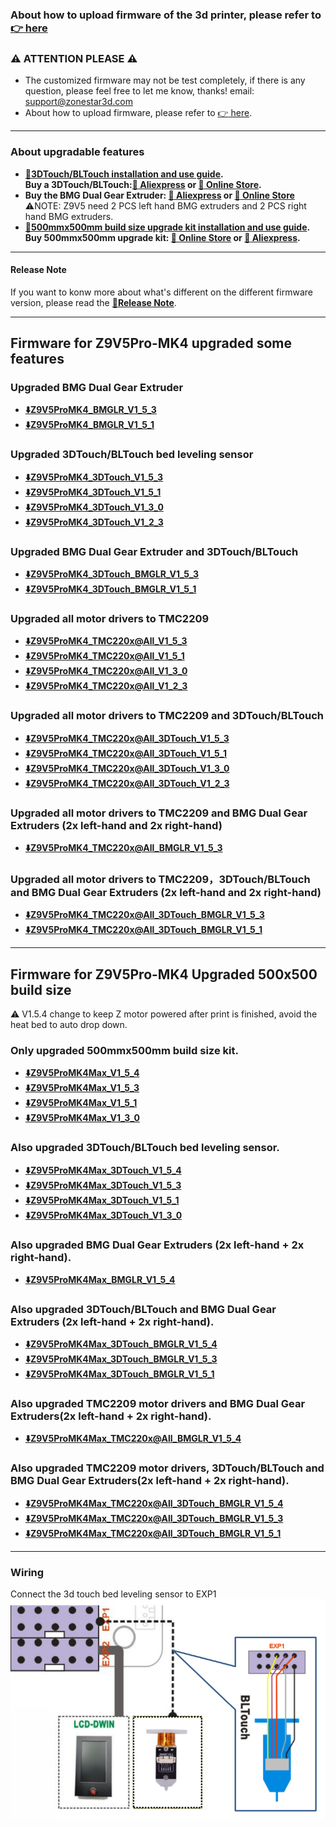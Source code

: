 ### About how to upload firmware of the 3d printer, please refer to [:point_right: here](https://github.com/ZONESTAR3D/Firmware/tree/master/Z9/Z9V5/bin#how-to-upload-firmware-to-z9v5pro)

### :warning: ATTENTION PLEASE :warning:
- The customized firmware may not be test completely, if there is any question, please feel free to let me know, thanks! email: support@zonestar3d.com
- About how to upload firmware, please refer to [:point_right: here][Upload_Guide].

-----
### About upgradable features
- **[:book:3DTouch/BLTouch installation and use guide][3DTouch_Guide].**  
**Buy a 3DTouch/BLTouch:[:gift: Aliexpress][3DTouch_ALI] or [:gift: Online Store][3DTouch_SPY].**    
- **Buy the BMG Dual Gear Extruder: [:gift: Aliexpress][BMG_ALI] or [:gift: Online Store][BMG_SPY]**    
:warning:NOTE: Z9V5 need 2 PCS left hand BMG extruders and 2 PCS right hand BMG extruders.
- **[:book:500mmx500mm build size upgrade kit installation and use guide][500x500Kit_Guide].**     
**Buy 500mmx500mm upgrade kit: [:gift: Online Store][UK_9V5_500_SPY] or [:gift: Aliexpress][UK_9V5_500_ALI].**     

-----
#### Release Note
If you want to konw more about what's different on the different firmware version, please read the [:book:**Release Note**](https://github.com/ZONESTAR3D/Firmware/tree/master/Z9/Z9V5/bin/Z9V5Pro-MK4/beta).

-----
## Firmware for Z9V5Pro-MK4 upgraded some features
### Upgraded BMG Dual Gear Extruder
- **[:arrow_down:Z9V5ProMK4_BMGLR_V1_5_3](./MK4/Z9V5ProMK4_BMGLR_V1_5_3.zip)**          
- **[:arrow_down:Z9V5ProMK4_BMGLR_V1_5_1](./MK4/Z9V5ProMK4_BMGLR_V1_5_1.zip)**          

### Upgraded 3DTouch/BLTouch bed leveling sensor
- **[:arrow_down:Z9V5ProMK4_3DTouch_V1_5_3](./MK4/Z9V5ProMK4_3DTouch_V1_5_3.zip)**
- **[:arrow_down:Z9V5ProMK4_3DTouch_V1_5_1](./MK4/Z9V5ProMK4_3DTouch_V1_5_1.zip)**
- **[:arrow_down:Z9V5ProMK4_3DTouch_V1_3_0](./MK4/Z9V5ProMK4_3DTouch_V1_3_0.zip)** 
- **[:arrow_down:Z9V5ProMK4_3DTouch_V1_2_3](./MK4/Z9V5ProMK4_3DTouch_V1_2_3.zip)**      

### Upgraded BMG Dual Gear Extruder and 3DTouch/BLTouch
- **[:arrow_down:Z9V5ProMK4_3DTouch_BMGLR_V1_5_3](./MK4/Z9V5ProMK4_3DTouch_BMGLR_V1_5_3.zip)**
- **[:arrow_down:Z9V5ProMK4_3DTouch_BMGLR_V1_5_1](./MK4/Z9V5ProMK4_3DTouch_BMGLR_V1_5_1.zip)**

### Upgraded all motor drivers to TMC2209
- **[:arrow_down:Z9V5ProMK4_TMC220x@All_V1_5_3](./MK4/Z9V5ProMK4_TMC220x@All_V1_5_3.zip)**
- **[:arrow_down:Z9V5ProMK4_TMC220x@All_V1_5_1](./MK4/Z9V5ProMK4_TMC220x@All_V1_5_1.zip)**
- **[:arrow_down:Z9V5ProMK4_TMC220x@All_V1_3_0](./MK4/Z9V5ProMK4_TMC220x@All_V1_3_0.zip)**
- **[:arrow_down:Z9V5ProMK4_TMC220x@All_V1_2_3](./MK4/Z9V5ProMK4_TMC220x@All_V1_2_3.zip)**

### Upgraded all motor drivers to TMC2209 and 3DTouch/BLTouch
- **[:arrow_down:Z9V5ProMK4_TMC220x@All_3DTouch_V1_5_3](./MK4/Z9V5ProMK4_TMC220x@All_3DTouch_V1_5_3.zip)**
- **[:arrow_down:Z9V5ProMK4_TMC220x@All_3DTouch_V1_5_1](./MK4/Z9V5ProMK4_TMC220x@All_3DTouch_V1_5_1.zip)**
- **[:arrow_down:Z9V5ProMK4_TMC220x@All_3DTouch_V1_3_0](./MK4/Z9V5ProMK4_TMC220x@All_3DTouch_V1_3_0.zip)**
- **[:arrow_down:Z9V5ProMK4_TMC220x@All_3DTouch_V1_2_3](./MK4/Z9V5ProMK4_TMC220x@All_3DTouch_V1_2_3.zip)**

### Upgraded all motor drivers to TMC2209 and BMG Dual Gear Extruders (2x left-hand and 2x right-hand)
- **[:arrow_down:Z9V5ProMK4_TMC220x@All_BMGLR_V1_5_3](./MK4/Z9V5ProMK4_TMC220x@All_BMGLR_V1_5_3.zip)**

### Upgraded all motor drivers to TMC2209，3DTouch/BLTouch and BMG Dual Gear Extruders (2x left-hand and 2x right-hand)
- **[:arrow_down:Z9V5ProMK4_TMC220x@All_3DTouch_BMGLR_V1_5_3](./MK4/Z9V5ProMK4_TMC220x@All_3DTouch_BMGLR_V1_5_3.zip)**
- **[:arrow_down:Z9V5ProMK4_TMC220x@All_3DTouch_BMGLR_V1_5_1](./MK4/Z9V5ProMK4_TMC220x@All_3DTouch_BMGLR_V1_5_1.zip)**

-----
## Firmware for Z9V5Pro-MK4 Upgraded 500x500 build size
:warning: V1.5.4 change to keep Z motor powered after print is finished, avoid the heat bed to auto drop down.
### Only upgraded 500mmx500mm build size kit.
- **[:arrow_down:Z9V5ProMK4Max_V1_5_4](./MK4_MAX/Z9V5ProMK4Max_V1_5_4.zip)**   
- **[:arrow_down:Z9V5ProMK4Max_V1_5_3](./MK4_MAX/Z9V5ProMK4Max_V1_5_3.zip)**   
- **[:arrow_down:Z9V5ProMK4Max_V1_5_1](./MK4_MAX/Z9V5ProMK4Max_V1_5_1.zip)**   
- **[:arrow_down:Z9V5ProMK4Max_V1_3_0](./MK4_MAX/Z9V5ProMK4Max_V1_3_0.zip)**    

### Also upgraded 3DTouch/BLTouch bed leveling sensor.     
- **[:arrow_down:Z9V5ProMK4Max_3DTouch_V1_5_4](./MK4_MAX/Z9V5ProMK4Max_3DTouch_V1_5_4.zip)**    
- **[:arrow_down:Z9V5ProMK4Max_3DTouch_V1_5_3](./MK4_MAX/Z9V5ProMK4Max_3DTouch_V1_5_3.zip)**     
- **[:arrow_down:Z9V5ProMK4Max_3DTouch_V1_5_1](./MK4_MAX/Z9V5ProMK4Max_3DTouch_V1_5_1.zip)**    
- **[:arrow_down:Z9V5ProMK4Max_3DTouch_V1_3_0](./MK4_MAX/Z9V5ProMK4Max_3DTouch_V1_3_0.zip)**    

### Also upgraded BMG Dual Gear Extruders (2x left-hand + 2x right-hand).  
- **[:arrow_down:Z9V5ProMK4Max_BMGLR_V1_5_4](./MK4_MAX/Z9V5ProMK4Max_BMGLR_V1_5_4.zip)** 

### Also upgraded 3DTouch/BLTouch and BMG Dual Gear Extruders (2x left-hand + 2x right-hand).  
- **[:arrow_down:Z9V5ProMK4Max_3DTouch_BMGLR_V1_5_4](./MK4_MAX/Z9V5ProMK4Max_3DTouch_BMGLR_V1_5_4.zip)** 
- **[:arrow_down:Z9V5ProMK4Max_3DTouch_BMGLR_V1_5_3](./MK4_MAX/Z9V5ProMK4Max_3DTouch_BMGLR_V1_5_3.zip)**          
- **[:arrow_down:Z9V5ProMK4Max_3DTouch_BMGLR_V1_5_1](./MK4_MAX/Z9V5ProMK4Max_3DTouch_BMGLR_V1_5_1.zip)**          

### Also upgraded TMC2209 motor drivers and BMG Dual Gear Extruders(2x left-hand + 2x right-hand).   
- **[:arrow_down:Z9V5ProMK4Max_TMC220x@All_BMGLR_V1_5_4](./MK4_MAX/Z9V5ProMK4Max_TMC220x@All_BMGLR_V1_5_4.zip)**  

### Also upgraded TMC2209 motor drivers, 3DTouch/BLTouch and BMG Dual Gear Extruders(2x left-hand + 2x right-hand).   
- **[:arrow_down:Z9V5ProMK4Max_TMC220x@All_3DTouch_BMGLR_V1_5_4](./MK4_MAX/Z9V5ProMK4Max_TMC220x@All_3DTouch_BMGLR_V1_5_4.zip)**  
- **[:arrow_down:Z9V5ProMK4Max_TMC220x@All_3DTouch_BMGLR_V1_5_3](./MK4_MAX/Z9V5ProMK4Max_TMC220x@All_3DTouch_BMGLR_V1_5_3.zip)**  
- **[:arrow_down:Z9V5ProMK4Max_TMC220x@All_3DTouch_BMGLR_V1_5_1](./MK4_MAX/Z9V5ProMK4Max_TMC220x@All_3DTouch_BMGLR_V1_5_1.zip)** 

-----
### Wiring
Connect the 3d touch bed leveling sensor to EXP1  
![](Wiring_3DTouch.png)


[3DTouch_ALI]: https://www.aliexpress.com/item/1005001464420529.html
[3DTouch_SPY]: https://www.zonestar3dshop.com/products/3d-touch-bltouch-bed-auto-leveling-sensor-for-3d-printers
[BMG_ALI]: https://www.aliexpress.com/item/1005003473360998.html
[BMG_SPY]: https://www.zonestar3dshop.com/products/zonestar-dual-gear-extruder-dual-drive-extruder-upgrade-bowden-extruder-1-75mm-filament-3d-printer-parts
[UK_9V5_500_ALI]: https://www.aliexpress.com/item/1005005625336328.html
[UK_9V5_500_SPY]: https://www.zonestar3dshop.com/products/zonestar-z9v5-500x500mm-large-printing-size-upgrade-kit-parts
[3DTouch_Guide]: https://github.com/ZONESTAR3D/Upgrade-kit-guide/tree/main/Bed_Leveling_Sensor/3DTouch
[500x500Kit_Guide]: https://github.com/ZONESTAR3D/Upgrade-kit-guide/tree/main/Z9V5_500x500
[Upload_Guide]: https://github.com/ZONESTAR3D/Firmware/tree/master/Z9/Z9V5/bin#how-to-upload-firmware-to-z9v5pro